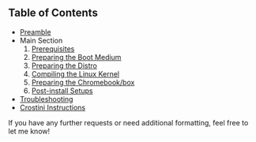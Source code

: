 ## Table of Contents

* [Preamble](Preamble)
* Main Section
    1. [Prerequisites](Prerequisites)
    2. [Preparing the Boot Medium](Preparing-the-boot-medium)
    3. [Preparing the Distro](Preparing-the-distro)
    4. [Compiling the Linux Kernel](Compiling-the-Linux-kernel)
    5. [Preparing the Chromebook/box](Preparing-the-chromebook|box)
    6. [Post-install Setups](Post‐install-setups)
* [Troubleshooting](troubleshooting)
* [Crostini Instructions](crostini-instructions)

If you have any further requests or need additional formatting, feel free to let me know!

